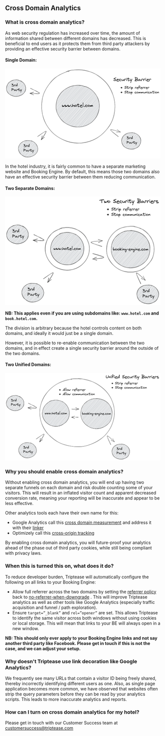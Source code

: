 ## Cross Domain Analytics

### What is cross domain analytics?

As web security regulation has increased over time, the amount of information shared between different domains has
decreased. This is beneficial to end users as it protects them from third party attackers by providing an effective
security barrier between domains.

#### Single Domain:

![single-domain.png](assets/images/single-domain.png)

In the hotel industry, it is fairly common to have a separate marketing website and Booking Engine. By default, this
means those two domains also have an effective security barrier between them reducing communication.

#### Two Separate Domains:

![two-separate-domains.png](assets/images/two-separate-domains.png)

**NB: This applies even if you are using subdomains like: `www.hotel.com` and `book.hotel.com`.**

The division is arbitrary because the hotel controls content on both domains, and ideally it would just be a single
domain.

However, it is possible to re-enable communication between the two domains, and in effect create a single security
barrier around the outside of the two domains.

#### Two Unified Domains:

![two-unified-domains.png](assets/images/two-unified-domains.png)

### Why you should enable cross domain analytics?

Without enabling cross domain analytics, you will end up having two separate funnels on each domain and risk double
counting some of your visitors. This will result in an inflated visitor count and apparent decreased conversion rate,
meaning your reporting will be inaccurate and appear to be less effective.

Other analytics tools each have their own name for this:

- Google Analytics call
  this [cross domain measurement](https://developers.google.com/analytics/devguides/collection/analyticsjs/cross-domain)
  and address it with their [linker](https://developers.google.com/analytics/devguides/collection/analyticsjs/linker)
- Optimizely call
  this [cross-origin tracking](https://support.optimizely.com/hc/en-us/articles/4410289774349-Cross-origin-tracking-in-Optimizely-Web)

By enabling cross domain analytics, you will future-proof your analytics ahead of the phase out of third party cookies,
while still being compliant with privacy laws.

### When this is turned this on, what does it do?

To reduce developer burden, Triptease will automatically configure the following on all links to your Booking Engine:

- Allow full referrer across the two domains by setting
  the [referrer policy](https://developer.mozilla.org/en-US/docs/Web/HTTP/Headers/Referrer-Policy) back
  to [no-referrer-when-downgrade](https://developer.mozilla.org/en-US/docs/Web/HTTP/Headers/Referrer-Policy#:~:text=any%20referrer%20information.-,no%2Dreferrer%2Dwhen%2Ddowngrade,-Send%20the%20origin)
  . This will improve Triptease analytics as well as other tools like Google Analytics (especially traffic acquisition
  and funnel / path exploration).
- Ensure `target=”_blank”` and `rel=”opener”` are set. This allows Triptease to identify the same visitor across both
  windows without using cookies or local storage. This will mean that links to your BE will always open in a new window.

**NB: This should only ever apply to your Booking Engine links and not say another third party like Facebook. Please get
in touch if this is not the case, and we can adjust your setup.** 

### Why doesn't Triptease use link decoration like Google Analytics?

We frequently see many URLs that contain a visitor ID being freely shared, thereby incorrectly identifying different
users as one. Also, as single page application becomes more common, we have observed that websites often strip the query
parameters before they can be read by your analytics scripts. This leads to more inaccurate analytics and reports. 

### How can I turn on cross domain analytics for my hotel?

Please get in touch with our Customer Success team
at [customersuccess@triptease.com](mailto:customersuccess@triptease.com)